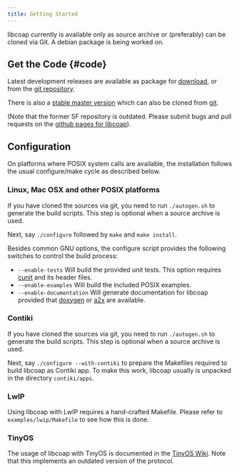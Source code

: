 ```yaml
---
title: Getting Started
---
```


libcoap currently is available only as source archive or (preferably)
can be cloned via Git. A debian package is being worked on.

## Get the Code {#code}

Latest development releases are available as package for
[download](https://github.com/obgm/libcoap/archive/develop.zip), or from the
[git repository](https://github.com/obgm/libcoap.git).

There is also a [stable master version](https://github.com/obgm/libcoap/archive/master.zip) which can also be cloned from [git](https://github.com/obgm/libcoap.git).

(Note that the former SF repository is outdated. Please submit bugs
and pull requests on the [github pages for libcoap](https://github.com/obgm/libcoap)).

## Configuration
On platforms where POSIX system calls are available, the installation
follows the usual configure/make cycle as described below.

### Linux, Mac OSX and other POSIX platforms
If you have cloned the sources via git, you need to run
```./autogen.sh``` to generate the build scripts. This step is
optional when a source archive is used.

Next, say ```./configure``` followed by ```make``` and ```make install```.

Besides common GNU options, the configure script provides the following
switches to control the build process:

* ```--enable-tests``` Will build the provided unit tests. This option
requires [cunit](http://cunit.sourceforge.net/) and its header files.
* ```--enable-examples``` Will build the included POSIX examples.
* ```--enable-documentation``` Will generate documentation for libcoap
provided that [doxygen](http://doxygen.org/) or [a2x](http://asciidoc.org/) are available.

### Contiki

If you have cloned the sources via git, you need to run
```./autogen.sh``` to generate the build scripts. This step is
optional when a source archive is used.

Next, say ```./configure --with-contiki``` to prepare the Makefiles
required to build libcoap as Contiki app. To make this work, libcoap
usually is unpacked in the directory ```contiki/apps```.

### LwIP
Using libcoap with LwIP requires a hand-crafted Makefile. Please refer
to ```examples/lwip/Makefile``` to see how this is done.

### TinyOS

The usage of libcoap with TinyOS is documented in the [TinyOS
Wiki](http://tinyos.stanford.edu/tinyos-wiki/index.php/CoAP). Note
that this implements an outdated version of the protocol.

